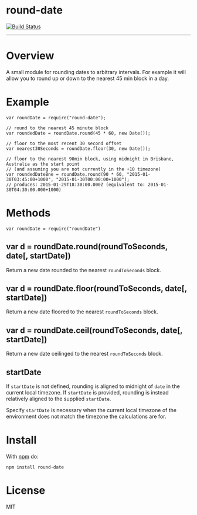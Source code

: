 # round-date

[![Build Status](https://travis-ci.org/atruskie/round-date.png)](https://travis-ci.org/atruskie/round-date)

---
# Overview

A small module for rounding dates to arbitrary intervals.
For example it will allow you to round up or down to the nearest 45 min block in a day.

# Example

```
var roundDate = require("round-date");

// round to the nearest 45 minute block
var roundedDate = roundDate.round(45 * 60, new Date());

// floor to the most recent 30 second offset
var nearest30Seconds = roundDate.floor(30, new Date());

// floor to the nearest 90min block, using midnight in Brisbane, Australia as the start point
// (and assuming you are not currently in the +10 timezone)
var roundedDateBne = roundDate.round(90 * 60, "2015-01-30T03:45:00+1000", "2015-01-30T00:00:00+1000");
// produces: 2015-01-29T18:30:00.000Z (equivalent to: 2015-01-30T04:30:00.000+1000)
```

# Methods

```
var roundDate = require("roundDate")
```

## var d = roundDate.round(roundToSeconds, date[, startDate])

Return a new date rounded to the nearest `roundToSeconds` block.

## var d = roundDate.floor(roundToSeconds, date[, startDate])

Return a new date floored to the nearest `roundToSeconds` block.

## var d = roundDate.ceil(roundToSeconds, date[, startDate])

Return a new date ceilinged to the nearest `roundToSeconds` block.

## startDate
If `startDate` is not defined, rounding is aligned to midnight of `date` in the current local timezone.
If `startDate` is provided, rounding is instead relatively aligned to the supplied `startDate`.

Specify `startDate` is necessary when the current local timezone of the environment does not match the timezone the calculations are for.

# Install

With [npm](https://npmjs.org) do:

```
npm install round-date
```

# License

MIT
